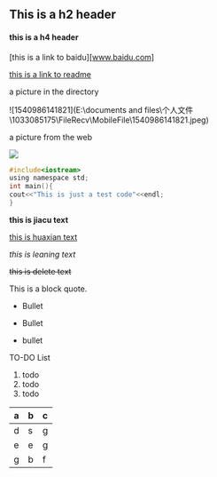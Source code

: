 ## This is a h2 header

#### this is a h4 header

[this is a link to baidu][www.baidu.com]

[this is a link to readme](.\README.md)

a picture in the directory

![1540986141821](E:\documents and files\个人文件\1033085175\FileRecv\MobileFile\1540986141821.jpeg)

a picture from the web

![](https://itchronicles.com/wp-content/uploads/2020/12/blockchain-security.jpg)

```c
#include<iostream>
using namespace std;
int main(){
cout<<"This is just a test code"<<endl;
}
```

**this is jiacu text** 

<u>this is huaxian text</u>

*this is leaning text*

~~this is delete text~~

This is a block quote.

- Bullet

- Bullet

- bullet

  

TO-DO List

1. todo
2. todo
3. todo

| a    | b    | c    |
| ---- | ---- | ---- |
| d    | s    | g    |
| e    | e    | g    |
| g    | b    | f    |

